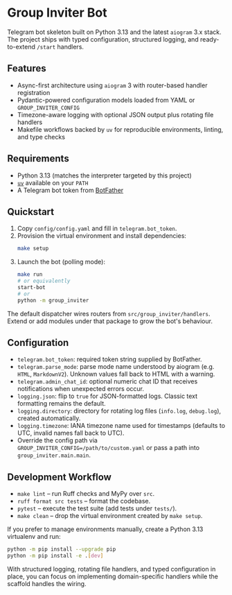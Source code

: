 # Group Inviter Bot

Telegram bot skeleton built on Python 3.13 and the latest `aiogram` 3.x stack. The project ships with typed configuration, structured logging, and ready-to-extend `/start` handlers.

## Features
- Async-first architecture using `aiogram` 3 with router-based handler registration
- Pydantic-powered configuration models loaded from YAML or `GROUP_INVITER_CONFIG`
- Timezone-aware logging with optional JSON output plus rotating file handlers
- Makefile workflows backed by `uv` for reproducible environments, linting, and type checks

## Requirements
- Python 3.13 (matches the interpreter targeted by this project)
- [`uv`](https://github.com/astral-sh/uv) available on your `PATH`
- A Telegram bot token from [BotFather](https://telegram.me/BotFather)

## Quickstart
1. Copy `config/config.yaml` and fill in `telegram.bot_token`.
2. Provision the virtual environment and install dependencies:
   ```bash
   make setup
   ```
3. Launch the bot (polling mode):
   ```bash
   make run
   # or equivalently
   start-bot
   # or
   python -m group_inviter
   ```

The default dispatcher wires routers from `src/group_inviter/handlers`. Extend or add modules under that package to grow the bot's behaviour.

## Configuration
- `telegram.bot_token`: required token string supplied by BotFather.
- `telegram.parse_mode`: parse mode name understood by aiogram (e.g. `HTML`, `MarkdownV2`). Unknown values fall back to HTML with a warning.
- `telegram.admin_chat_id`: optional numeric chat ID that receives notifications when unexpected errors occur.
- `logging.json`: flip to `true` for JSON-formatted logs. Classic text formatting remains the default.
- `logging.directory`: directory for rotating log files (`info.log`, `debug.log`), created automatically.
- `logging.timezone`: IANA timezone name used for timestamps (defaults to UTC, invalid names fall back to UTC).
- Override the config path via `GROUP_INVITER_CONFIG=/path/to/custom.yaml` or pass a path into `group_inviter.main.main`.

## Development Workflow
- `make lint` – run Ruff checks and MyPy over `src`.
- `ruff format src tests` – format the codebase.
- `pytest` – execute the test suite (add tests under `tests/`).
- `make clean` – drop the virtual environment created by `make setup`.

If you prefer to manage environments manually, create a Python 3.13 virtualenv and run:
```bash
python -m pip install --upgrade pip
python -m pip install -e .[dev]
```

With structured logging, rotating file handlers, and typed configuration in place, you can focus on implementing domain-specific handlers while the scaffold handles the wiring.
